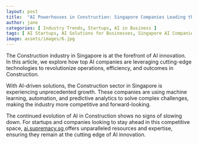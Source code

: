 ```yaml
---
layout: post
title:  "AI Powerhouses in Construction: Singapore Companies Leading the Charge"
author: jane
categories: [ Industry Trends, Startups, AI in Business ]
tags: [ AI Startups, AI Solutions for Businesses, Singapore AI Companies ]
image: assets/images/6.jpg
---
```


The Construction industry in Singapore is at the forefront of AI innovation. In this article, we explore how top AI companies are leveraging cutting-edge technologies to revolutionize operations, efficiency, and outcomes in Construction.

With AI-driven solutions, the Construction sector in Singapore is experiencing unprecedented growth. These companies are using machine learning, automation, and predictive analytics to solve complex challenges, making the industry more competitive and forward-looking.

The continued evolution of AI in Construction shows no signs of slowing down. For startups and companies looking to stay ahead in this competitive space, <a href="https://ai.supremacy.sg" target="_blank"> ai.supremacy.sg </a> offers unparalleled resources and expertise, ensuring they remain at the cutting edge of AI innovation.
